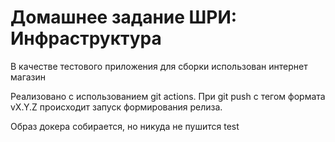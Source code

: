 # Домашнее задание ШРИ: Инфраструктура
В качестве тестового приложения для сборки использован интернет магазин

Реализовано с использованием git actions. 
При git push c тегом формата vX.Y.Z происходит запуск формирования релиза.

Образ докера собирается, но никуда не пушится
test

